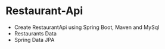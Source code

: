 # Restaurant-Api

 - Create RestaurantApi using Spring Boot, Maven and MySql
 - Restaurants Data
 - Spring Data JPA

